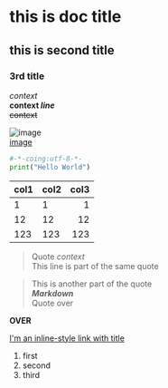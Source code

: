 # this is doc title  
  
## this is second title

### 3rd title

*context*  
**context _line_**  
~~context~~  

![image](https://github.com/shiep18/EIS2020/blob/master/markdowncheatsheet.JPG)  
[image](https://github.com/shiep18/EIS2020/blob/master/markdowncheatsheet.JPG)

```python  
#-*-coing:utf-8-*-  
print("Hello World")  
```  

| col1 | col2 |    col3 |  
|------|:-----|--------:|
|   1  | 1    |    1    |
| 12   | 12   |    12   |
| 123  | 123  |    123  |

> Quote _context_  
> This line is part of the same quote  

> This is another part of the quote  
*__Markdown__*  
Quote over  

__OVER__  

[I'm an inline-style link with title](https://github.com/ophwsjtu18/ohw20f/edit/main/zh"Githup")

1. first
3. second  
2. third
